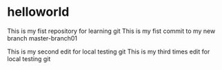 # helloworld
This is my fist repository for learning git
This is my fist commit to my new branch master-branch01

This is my second edit for local testing git
This is my third times edit for local testing git
